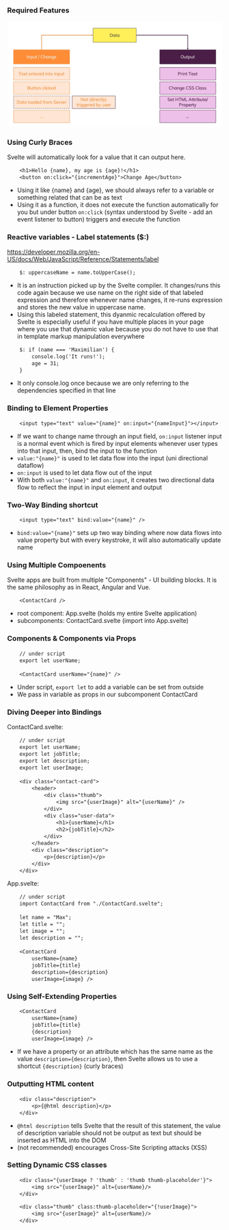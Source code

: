 ### Required Features

![Required Features](../images/Required%20Features.PNG)

### Using Curly Braces

Svelte will automatically look for a value that it can output here.

```
    <h1>Hello {name}, my age is {age}!</h1>
    <button on:click="{incrementAge}">Change Age</button>
```

- Using it like {name} and {age}, we should always refer to a variable or something related that can be as text
- Using it as a function, it does not execute the function automatically for you but under button `on:click` (syntax understood by Svelte - add an event listener to button) triggers and execute the function

### Reactive variables - Label statements ($:)

https://developer.mozilla.org/en-US/docs/Web/JavaScript/Reference/Statements/label

```
    $: uppercaseName = name.toUpperCase();
```

- It is an instruction picked up by the Svelte compiler. It changes/runs this code again because we use name on the right side of that labeled expression and therefore whenever name changes, it re-runs expression and stores the new value in uppercase name.
- Using this labeled statement, this dyanmic recalculation offered by Svelte is especially useful if you have multiple places in your page where you use that dynamic value because you do not have to use that in template markup manipulation everywhere

```
    $: if (name === 'Maximilian') {
        console.log('It runs!');
        age = 31;
    }
```

- It only console.log once because we are only referring to the dependencies specified in that line

### Binding to Element Properties

```
    <input type="text" value="{name}" on:input="{nameInput}"></input>
```

- If we want to change name through an input field, `on:input` listener input is a normal event which is fired by input elements whenever user types into that input, then, bind the input to the function
- `value:"{name}"` is used to let data flow into the input (uni directional dataflow)
- `on:input` is used to let data flow out of the input
- With both `value:"{name}"` and `on:input`, it creates two directional data flow to reflect the input in input element and output

### Two-Way Binding shortcut

```
    <input type="text" bind:value="{name}" />
```

- `bind:value="{name}"` sets up two way binding where now data flows into value property but with every keystroke, it will also automatically update name

### Using Multiple Compoenents

Svelte apps are built from multiple "Components" - UI building blocks. It is the same philosophy as in React, Angular and Vue.

```
    <ContactCard />
```

- root component: App.svelte (holds my entire Svelte application)
- subcomponents: ContactCard.svelte (import into App.svelte)

### Components & Components via Props

```
    // under script
    export let userName;

    <ContactCard userName="{name}" />
```

- Under script, `export let` to add a variable can be set from outside
- We pass in variable as props in our subcomponent ContactCard

### Diving Deeper into Bindings

ContactCard.svelte:

```
    // under script
    export let userName;
    export let jobTitle;
    export let description;
    export let userImage;

    <div class="contact-card">
        <header>
            <div class="thumb">
                <img src="{userImage}" alt="{userName}" />
            </div>
            <div class="user-data">
                <h1>{userName}</h1>
                <h2>{jobTitle}</h2>
            </div>
        </header>
        <div class="description">
            <p>{description}</p>
        </div>
    </div>
```

App.svelte:

```
    // under script
    import ContactCard from "./ContactCard.svelte";

    let name = "Max";
    let title = "";
    let image = "";
    let description = "";

    <ContactCard
        userName={name}
        jobTitle={title}
        description={description}
        userImage={image} />
```

### Using Self-Extending Properties

```
    <ContactCard
        userName={name}
        jobTitle={title}
        {description}
        userImage={image} />
```

- If we have a property or an attribute which has the same name as the value `description={description}`, then Svelte allows us to use a shortcut `{description}` (curly braces)

### Outputting HTML content

```
    <div class="description">
        <p>{@html description}</p>
    </div>
```

- `@html description` tells Svelte that the result of this statement, the value of description variable should not be output as text but should be inserted as HTML into the DOM
- (not recommended) encourages Cross-Site Scripting attacks (XSS)

### Setting Dynamic CSS classes

```
    <div class="{userImage ? 'thumb' : 'thumb thumb-placeholder'}">
        <img src="{userImage}" alt={userName}/>
    </div>
```

```
    <div class="thumb" class:thumb-placeholder="{!userImage}">
        <img src="{userImage}" alt={userName}/>
    </div>
```
